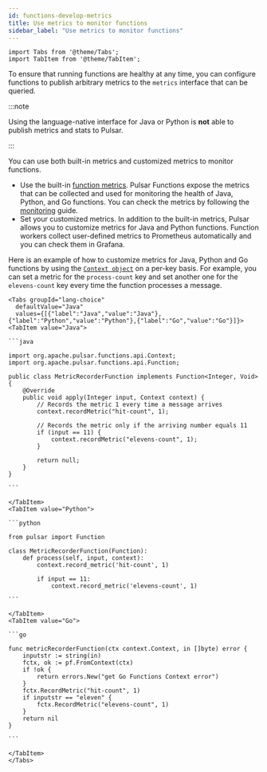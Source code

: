 ```yaml
---
id: functions-develop-metrics
title: Use metrics to monitor functions
sidebar_label: "Use metrics to monitor functions"
---
```


````mdx-code-block
import Tabs from '@theme/Tabs';
import TabItem from '@theme/TabItem';
````

To ensure that running functions are healthy at any time, you can configure functions to publish arbitrary metrics to the `metrics` interface that can be queried. 

:::note

Using the language-native interface for Java or Python is **not** able to publish metrics and stats to Pulsar.

:::

You can use both built-in metrics and customized metrics to monitor functions.
- Use the built-in [function metrics](reference-metrics.md#pulsar-functions).
  Pulsar Functions expose the metrics that can be collected and used for monitoring the health of Java, Python, and Go functions. You can check the metrics by following the [monitoring](deploy-monitoring.md/#function-and-connector-stats) guide. 
- Set your customized metrics.
  In addition to the built-in metrics, Pulsar allows you to customize metrics for Java and Python functions. Function workers collect user-defined metrics to Prometheus automatically and you can check them in Grafana.

Here is an example of how to customize metrics for Java, Python and Go functions by using the [`Context object`](functions-concepts.md#context) on a per-key basis. For example, you can set a metric for the `process-count` key and set another one for the `elevens-count` key every time the function processes a message. 


````mdx-code-block
<Tabs groupId="lang-choice"
  defaultValue="Java"
  values={[{"label":"Java","value":"Java"},{"label":"Python","value":"Python"},{"label":"Go","value":"Go"}]}>
<TabItem value="Java">

```java

import org.apache.pulsar.functions.api.Context;
import org.apache.pulsar.functions.api.Function;

public class MetricRecorderFunction implements Function<Integer, Void> {
    @Override
    public void apply(Integer input, Context context) {
        // Records the metric 1 every time a message arrives
        context.recordMetric("hit-count", 1);

        // Records the metric only if the arriving number equals 11
        if (input == 11) {
            context.recordMetric("elevens-count", 1);
        }

        return null;
    }
}

```

</TabItem>
<TabItem value="Python">

```python

from pulsar import Function

class MetricRecorderFunction(Function):
    def process(self, input, context):
        context.record_metric('hit-count', 1)

        if input == 11:
            context.record_metric('elevens-count', 1)

```

</TabItem>
<TabItem value="Go">

```go

func metricRecorderFunction(ctx context.Context, in []byte) error {
	inputstr := string(in)
	fctx, ok := pf.FromContext(ctx)
	if !ok {
		return errors.New("get Go Functions Context error")
	}
	fctx.RecordMetric("hit-count", 1)
	if inputstr == "eleven" {
		fctx.RecordMetric("elevens-count", 1)
	}
	return nil
}

```

</TabItem>
</Tabs>
````

